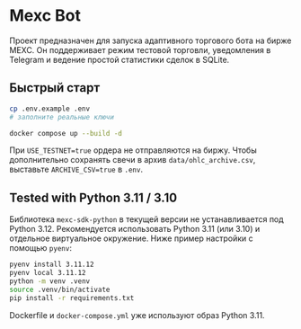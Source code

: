 # Mexc Bot

Проект предназначен для запуска адаптивного торгового бота на бирже MEXC. Он
поддерживает режим тестовой торговли, уведомления в Telegram и ведение простой
статистики сделок в SQLite.

## Быстрый старт

```bash
cp .env.example .env
# заполните реальные ключи

docker compose up --build -d
```

При `USE_TESTNET=true` ордера не отправляются на биржу. Чтобы дополнительно
сохранять свечи в архив `data/ohlc_archive.csv`, выставьте `ARCHIVE_CSV=true` в
`.env`.

## Tested with Python 3.11 / 3.10

Библиотека `mexc-sdk-python` в текущей версии не устанавливается под Python 3.12. 
Рекомендуется использовать Python 3.11 (или 3.10) и отдельное виртуальное окружение. 
Ниже пример настройки с помощью `pyenv`:

```bash
pyenv install 3.11.12
pyenv local 3.11.12
python -m venv .venv
source .venv/bin/activate
pip install -r requirements.txt
```

Dockerfile и `docker-compose.yml` уже используют образ Python 3.11.
